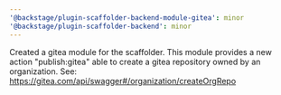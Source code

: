 ```yaml
---
'@backstage/plugin-scaffolder-backend-module-gitea': minor
'@backstage/plugin-scaffolder-backend': minor
---
```


Created a gitea module for the scaffolder. This module provides a new action "publish:gitea" able to create a gitea repository owned by an organization. See: https://gitea.com/api/swagger#/organization/createOrgRepo
